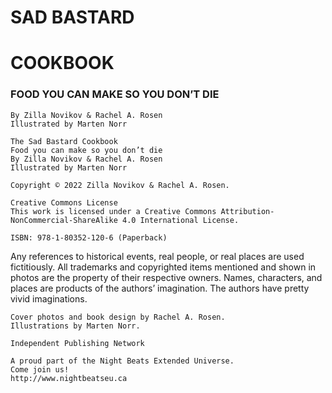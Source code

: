 # SAD BASTARD

# COOKBOOK

### FOOD YOU CAN MAKE SO YOU DON’T DIE

```
By Zilla Novikov & Rachel A. Rosen
Illustrated by Marten Norr
```

```
The Sad Bastard Cookbook
Food you can make so you don’t die
By Zilla Novikov & Rachel A. Rosen
Illustrated by Marten Norr
```
```
Copyright © 2022 Zilla Novikov & Rachel A. Rosen.
```
```
Creative Commons License
This work is licensed under a Creative Commons Attribution-
NonCommercial-ShareAlike 4.0 International License.
```
```
ISBN: 978-1-80352-120-6 (Paperback)
```
Any references to historical events, real people, or real places are used
fictitiously. All trademarks and copyrighted items mentioned and shown in
photos are the property of their respective owners. Names, characters, and
places are products of the authors’ imagination. The authors have pretty
vivid imaginations.

```
Cover photos and book design by Rachel A. Rosen.
Illustrations by Marten Norr.
```
```
Independent Publishing Network
```
```
A proud part of the Night Beats Extended Universe.
Come join us!
http://www.nightbeatseu.ca
```